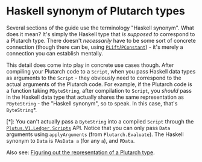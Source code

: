 # Haskell synonym of Plutarch types

Several sections of the guide use the terminology "Haskell synonym". What does it mean? It's simply the Haskell type that _is supposed to_ correspond to a Plutarch type. There doesn't _necessarily_ have to be some sort of concrete connection (though there can be, using [`PLift`/`PConstant`](./../Typeclasses/PConstant%20and%20PLift.md)) - it's merely a connection you can establish mentally.

This detail does come into play in concrete use cases though. After compiling your Plutarch code to a `Script`, when you pass Haskell data types as arguments to the `Script` - they obviously need to correspond to the actual arguments of the Plutarch code. For example, if the Plutarch code is a function taking `PByteString`, after compilation to `Script`, you _should_ pass in the Haskell data type that actually shares the same representation as `PByteString` - the "Haskell synonym", so to speak. In this case, that's `ByteString`\*.

\[\*]: You can't actually pass a `ByteString` into a compiled `Script` through the [`Plutus.V1.Ledger.Scripts`](https://playground.plutus.iohkdev.io/doc/haddock/plutus-ledger-api/html/Plutus-V1-Ledger-Scripts.html) API. Notice that you can only pass `Data` arguments using `applyArguments` (from `Plutarch.Evaluate`). The Haskell synonym to `Data` is `PAsData a` (for any `a`), and `PData`.

Also see: [Figuring out the representation of a Plutarch type](./../Tricks/Representation%20of%20Plutarch%20type.md).

